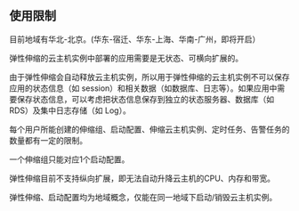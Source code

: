 
## **使用限制**

目前地域有华北-北京。(华东-宿迁、华东-上海、华南-广州，即将开启）

弹性伸缩的云主机实例中部署的应用需要是无状态、可横向扩展的。

由于弹性伸缩会自动释放云主机实例，所以用于弹性伸缩的云主机实例不可以保存应用的状态信息（如 session）和相关数据（如数据库、日志等）。如果应用中需要保存状态信息，可以考虑把状态信息保存到独立的状态服务器、数据库（如 RDS）及集中日志存储（如 Log）。

每个用户所能创建的伸缩组、启动配置、伸缩云主机实例、定时任务、告警任务的数量都有一定的限制。

一个伸缩组只能对应1个启动配置。

弹性伸缩目前不支持纵向扩展，即无法自动升降云主机的CPU、内存和带宽。

弹性伸缩、启动配置均为地域概念，仅能在同一地域下启动/销毁云主机实例。
